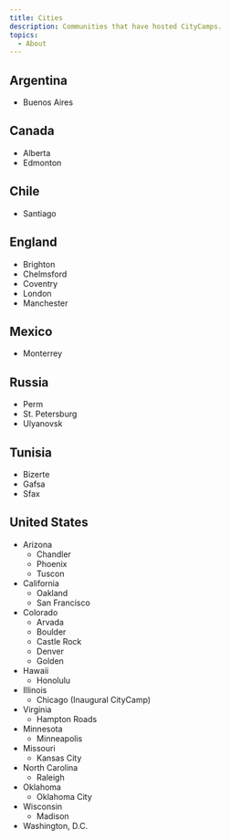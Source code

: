 ```yaml
---
title: Cities
description: Communities that have hosted CityCamps.
topics:
  - About
---
```


## Argentina

* Buenos Aires

## Canada

* Alberta
* Edmonton

## Chile

* Santiago

## England

* Brighton
* Chelmsford
* Coventry
* London
* Manchester

## Mexico

* Monterrey

## Russia

* Perm
* St. Petersburg
* Ulyanovsk

## Tunisia

* Bizerte
* Gafsa
* Sfax

## United States

* Arizona
  - Chandler
  - Phoenix
  - Tuscon
* California
  - Oakland
  - San Francisco
* Colorado
  - Arvada
  - Boulder
  - Castle Rock
  - Denver
  - Golden
* Hawaii
  - Honolulu
* Illinois
  - Chicago (Inaugural CityCamp)
* Virginia
  - Hampton Roads 
* Minnesota
  - Minneapolis
* Missouri
  - Kansas City
* North Carolina
  - Raleigh
* Oklahoma
  - Oklahoma City
* Wisconsin
  - Madison
* Washington, D.C.